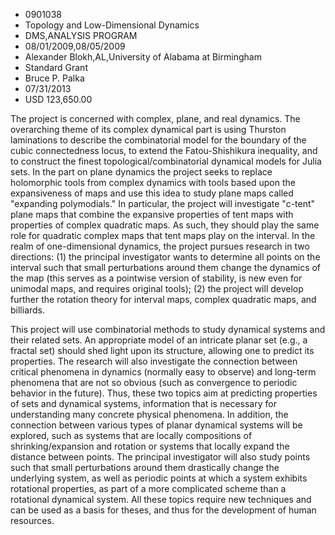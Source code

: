 
* 0901038
* Topology and Low-Dimensional Dynamics
* DMS,ANALYSIS PROGRAM
* 08/01/2009,08/05/2009
* Alexander Blokh,AL,University of Alabama at Birmingham
* Standard Grant
* Bruce P. Palka
* 07/31/2013
* USD 123,650.00

The project is concerned with complex, plane, and real dynamics. The overarching
theme of its complex dynamical part is using Thurston laminations to describe
the combinatorial model for the boundary of the cubic connectedness locus, to
extend the Fatou-Shishikura inequality, and to construct the finest
topological/combinatorial dynamical models for Julia sets. In the part on plane
dynamics the project seeks to replace holomorphic tools from complex dynamics
with tools based upon the expansiveness of maps and use this idea to study plane
maps called "expanding polymodials." In particular, the project will investigate
"c-tent" plane maps that combine the expansive properties of tent maps with
properties of complex quadratic maps. As such, they should play the same role
for quadratic complex maps that tent maps play on the interval. In the realm of
one-dimensional dynamics, the project pursues research in two directions: (1)
the principal investigator wants to determine all points on the interval such
that small perturbations around them change the dynamics of the map (this serves
as a pointwise version of stability, is new even for unimodal maps, and requires
original tools); (2) the project will develop further the rotation theory for
interval maps, complex quadratic maps, and billiards.

This project will use combinatorial methods to study dynamical systems and their
related sets. An appropriate model of an intricate planar set (e.g., a fractal
set) should shed light upon its structure, allowing one to predict its
properties. The research will also investigate the connection between critical
phenomena in dynamics (normally easy to observe) and long-term phenomena that
are not so obvious (such as convergence to periodic behavior in the future).
Thus, these two topics aim at predicting properties of sets and dynamical
systems, information that is necessary for understanding many concrete physical
phenomena. In addition, the connection between various types of planar dynamical
systems will be explored, such as systems that are locally compositions of
shrinking/expansion and rotation or systems that locally expand the distance
between points. The principal investigator will also study points such that
small perturbations around them drastically change the underlying system, as
well as periodic points at which a system exhibits rotational properties, as
part of a more complicated scheme than a rotational dynamical system. All these
topics require new techniques and can be used as a basis for theses, and thus
for the development of human resources.

